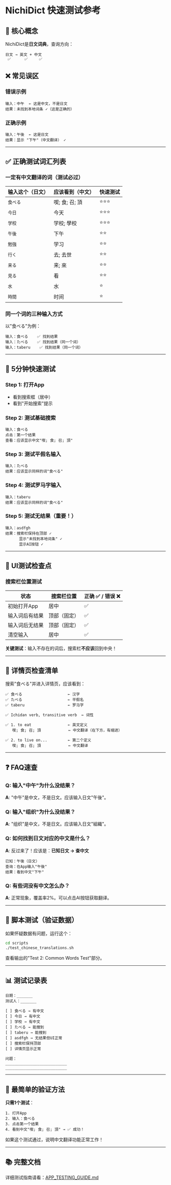 # NichiDict 快速测试参考

## 🎯 核心概念

NichiDict是**日文词典**，查询方向：

```
日文 → 英文 + 中文
 ✅      ✅     ✅
```

## ❌ 常见误区

### 错误示例
```
输入：中午  ← 这是中文，不是日文
结果：未找到本地词条 ✓（这是正确的）
```

### 正确示例
```
输入：午後  ← 这是日文
结果：显示 "下午"（中文翻译） ✓
```

---

## ✅ 正确测试词汇列表

### 一定有中文翻译的词（测试必过）

| 输入这个（日文）| 应该看到（中文） | 快速测试 |
|---------------|----------------|---------|
| `食べる` | 喫; 食; 召; 頂 | ⭐⭐⭐ |
| `今日` | 今天 | ⭐⭐⭐ |
| `学校` | 学校; 學校 | ⭐⭐⭐ |
| `午後` | 下午 | ⭐⭐ |
| `勉強` | 学习 | ⭐⭐ |
| `行く` | 去; 去世 | ⭐⭐ |
| `来る` | 来; 來 | ⭐⭐ |
| `見る` | 看 | ⭐⭐ |
| `水` | 水 | ⭐ |
| `時間` | 时间 | ⭐ |

### 同一个词的三种输入方式

以"食べる"为例：

```
输入：食べる    ✅ 找到结果
输入：たべる    ✅ 找到结果（同一个词）
输入：taberu    ✅ 找到结果（同一个词）
```

---

## 🧪 5分钟快速测试

### Step 1: 打开App
- 看到搜索框（居中）
- 看到"开始搜索"提示

### Step 2: 测试基础搜索
```
输入：食べる
点击：第一个结果
查看：应该显示中文"喫; 食; 召; 頂"
```

### Step 3: 测试平假名输入
```
输入：たべる
结果：应该显示同样的词"食べる"
```

### Step 4: 测试罗马字输入
```
输入：taberu
结果：应该显示同样的词"食べる"
```

### Step 5: 测试无结果（重要！）
```
输入：asdfgh
结果：搜索栏保持在顶部 ✓
      显示"未找到本地词条" ✓
      显示AI按钮 ✓
```

---

## 🎨 UI测试检查点

### 搜索栏位置测试

| 状态 | 搜索栏位置 | 正确 ✅ / 错误 ❌ |
|------|----------|-----------------|
| 初始打开App | 居中 | ✅ |
| 输入词后有结果 | 顶部（固定） | ✅ |
| 输入词后无结果 | 顶部（固定） | ✅ |
| 清空输入 | 居中 | ✅ |

**关键测试**：输入不存在的词后，搜索栏**不应该**回到中央！

---

## 📱 详情页检查清单

搜索"食べる"并进入详情页，应该看到：

```
✅ 食べる                    ← 汉字
✅ たべる                    ← 平假名
✅ taberu                   ← 罗马字

✅ Ichidan verb, transitive verb  ← 词性

✅ 1. to eat                ← 英文定义
   喫; 食; 召; 頂            ← 中文翻译（在下方，有缩进）

✅ 2. to live on...         ← 第二个定义
   喫; 食; 召; 頂            ← 中文翻译
```

---

## ❓ FAQ速查

### Q: 输入"中午"为什么没结果？
**A**: "中午"是中文，不是日文。应该输入日文"午後"。

### Q: 输入"组织"为什么没结果？
**A**: "组织"是中文，不是日文。应该输入日文"組織"。

### Q: 如何找到日文对应的中文是什么？
**A**: 反过来了！应该是：**已知日文 → 查中文**
```
已知：午後（日文）
查询：在App输入"午後"
结果：看到中文"下午"
```

### Q: 有些词没有中文怎么办？
**A**: 正常现象，覆盖率2%。可以点击AI按钮获取翻译。

---

## 🔧 脚本测试（验证数据）

如果怀疑数据有问题，运行这个：

```bash
cd scripts
./test_chinese_translations.sh
```

查看输出的"Test 2: Common Words Test"部分。

---

## 📊 测试记录表

```
日期：_______
测试人：_______

[ ] 食べる → 有中文
[ ] 今日 → 有中文
[ ] 学校 → 有中文
[ ] たべる → 能搜到
[ ] taberu → 能搜到
[ ] asdfgh → 无结果但UI正常
[ ] 搜索栏保持顶部
[ ] 详情页显示正常

问题：
___________________________
___________________________
```

---

## 🎯 最简单的验证方法

**只需1个测试**：

```
1. 打开App
2. 输入：食べる
3. 点击第一个结果
4. 看到中文"喫; 食; 召; 頂" → ✅ 成功！
```

如果这个测试通过，说明中文翻译功能正常工作！

---

## 📚 完整文档

详细测试指南请看：[APP_TESTING_GUIDE.md](APP_TESTING_GUIDE.md)

